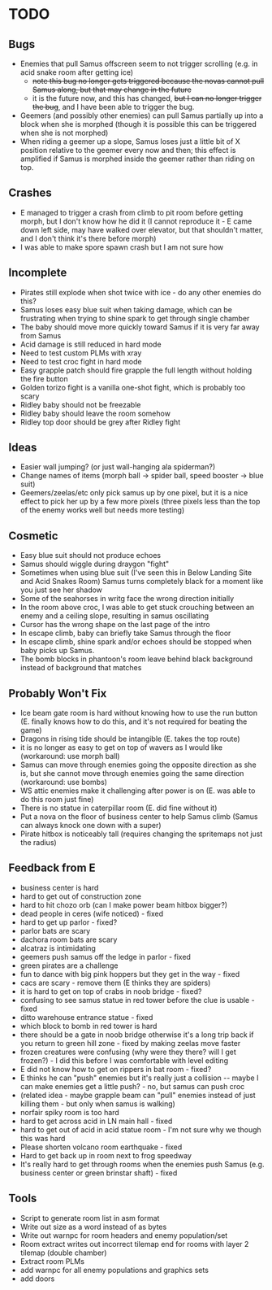 TODO
====

Bugs
----

* Enemies that pull Samus offscreen seem to not trigger scrolling (e.g.
    in acid snake room after getting ice)
    - ~~note this bug no longer gets triggered because the novas cannot
      pull Samus along, but that may change in the future~~
    - it is the future now, and this has changed, ~~but I can no longer
      trigger the bug~~, and I have been able to trigger the bug.
* Geemers (and possibly other enemies) can pull Samus partially up into
    a block when she is morphed (though it is possible this can be
    triggered when she is not morphed)
* When riding a geemer up a slope, Samus loses just a little bit of X
    position relative to the geemer every now and then; this effect is
    amplified if Samus is morphed inside the geemer rather than riding
    on top.

Crashes
-------

* E managed to trigger a crash from climb to pit room before getting
    morph, but I don't know how he did it (I cannot reproduce it - E
    came down left side, may have walked over elevator, but that
    shouldn't matter, and I don't think it's there before morph)
* I was able to make spore spawn crash but I am not sure how

Incomplete
----------

* Pirates still explode when shot twice with ice - do any other enemies
    do this?
* Samus loses easy blue suit when taking damage, which can be
    frustrating when trying to shine spark to get through single chamber
* The baby should move more quickly toward Samus if it is very far away
    from Samus
* Acid damage is still reduced in hard mode
* Need to test custom PLMs with xray
* Need to test croc fight in hard mode
* Easy grapple patch should fire grapple the full length without holding
    the fire button
* Golden torizo fight is a vanilla one-shot fight, which is probably too
    scary
* Ridley baby should not be freezable
* Ridley baby should leave the room somehow
* Ridley top door should be grey after Ridley fight

Ideas
-----

* Easier wall jumping? (or just wall-hanging ala spiderman?)
* Change names of items (morph ball -> spider ball, speed booster ->
    blue suit)
* Geemers/zeelas/etc only pick samus up by one pixel, but it is a nice
    effect to pick her up by a few more pixels (three pixels less than
    the top of the enemy works well but needs more testing)

Cosmetic
--------

* Easy blue suit should not produce echoes
* Samus should wiggle during draygon "fight"
* Sometimes when using blue suit (I've seen this in Below Landing Site
    and Acid Snakes Room) Samus turns completely black for a moment like
    you just see her shadow
* Some of the seahorses in writg face the wrong direction initially
* In the room above croc, I was able to get stuck crouching between an
    enemy and a ceiling slope, resulting in samus oscillating
* Cursor has the wrong shape on the last page of the intro
* In escape climb, baby can briefly take Samus through the floor
* In escape climb, shine spark and/or echoes should be stopped when baby
    picks up Samus.
* The bomb blocks in phantoon's room leave behind black background
    instead of background that matches

Probably Won't Fix
------------------

* Ice beam gate room is hard without knowing how to use the run button
    (E. finally knows how to do this, and it's not required for beating
    the game)
* Dragons in rising tide should be intangible (E. takes the top
    route)
* it is no longer as easy to get on top of wavers as I would like
    (workaround: use morph ball)
* Samus can move through enemies going the opposite direction as she is,
    but she cannot move through enemies going the same direction
    (workaround: use bombs)
* WS attic enemies make it challenging after power is on (E. was able to
    do this room just fine)
* There is no statue in caterpillar room (E. did fine without it)
* Put a nova on the floor of business center to help Samus climb (Samus
    can always knock one down with a super)
* Pirate hitbox is noticeably tall (requires changing the spritemaps not
    just the radius)

Feedback from E
---------------

* business center is hard
* hard to get out of construction zone
* hard to hit chozo orb (can I make power beam hitbox bigger?)
* dead people in ceres (wife noticed) - fixed
* hard to get up parlor - fixed?
* parlor bats are scary
* dachora room bats are scary
* alcatraz is intimidating
* geemers push samus off the ledge in parlor - fixed
* green pirates are a challenge
* fun to dance with big pink hoppers but they get in the way - fixed
* cacs are scary - remove them (E thinks they are spiders)
* it is hard to get on top of crabs in noob bridge - fixed?
* confusing to see samus statue in red tower before the clue is usable -
    fixed
* ditto warehouse entrance statue - fixed
* which block to bomb in red tower is hard
* there should be a gate in noob bridge otherwise it's a long trip back
    if you return to green hill zone - fixed by making zeelas move
    faster
* frozen creatures were confusing (why were they there? will I get
    frozen?) - I did this before I was comfortable with level editing
* E did not know how to get on rippers in bat room - fixed?
* E thinks he can "push" enemies but it's really just a collision --
    maybe I can make enemies get a little push? - no, but samus can push
    croc
* (related idea - maybe grapple beam can "pull" enemies instead of just
    killing them - but only when samus is walking)
* norfair spiky room is too hard
* hard to get across acid in LN main hall - fixed
* hard to get out of acid in acid statue room - I'm not sure why we
    though this was hard
* Please shorten volcano room earthquake - fixed
* Hard to get back up in room next to frog speedway
* It's really hard to get through rooms when the enemies push Samus
    (e.g. business center or green brinstar shaft) - fixed

Tools
-----

* Script to generate room list in asm format
* Write out size as a word instead of as bytes
* Write out warnpc for room headers and enemy population/set
* Room extract writes out incorrect tilemap end for rooms with layer 2
    tilemap (double chamber)
* Extract room PLMs
* add warnpc for all enemy populations and graphics sets
* add doors
